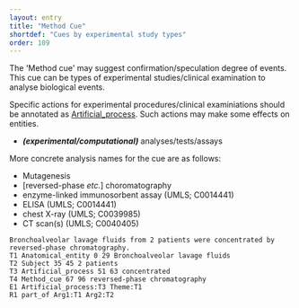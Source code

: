 ```yaml
---
layout: entry
title: "Method Cue"
shortdef: "Cues by experimental study types"
order: 109
---
```


The 'Method cue' may suggest confirmation/speculation degree of events.
This cue can be types of experimental studies/clinical examination to analyse biological events. 

Specific actions for experimental procedures/clinical examiniations should be annotated as [Artificial_process](). Such actions may make some effects on entities.

- ***(experimental/computational)*** analyses/tests/assays 

More concrete analysis names for the cue are as follows:

- Mutagenesis
- [reversed-phase *etc.*] choromatography
- enzyme-linked immunosorbent assay (UMLS; C0014441)
- ELISA (UMLS; C0014441)
- chest X-ray (UMLS; C0039985)
- CT scan(s) (UMLS; C0040405)

~~~ ann
Bronchoalveolar lavage fluids from 2 patients were concentrated by reversed-phase chromatography.
T1 Anatomical_entity 0 29 Bronchoalveolar lavage fluids
T2 Subject 35 45 2 patients
T3 Artificial_process 51 63 concentrated
T4 Method_cue 67 96 reversed-phase chromatography
E1 Artificial_process:T3 Theme:T1
R1 part_of Arg1:T1 Arg2:T2
~~~

<!--details-->
